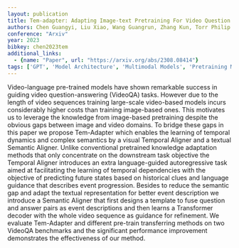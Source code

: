 ```yaml
---
layout: publication
title: Tem-adapter: Adapting Image-text Pretraining For Video Question Answer
authors: Chen Guangyi, Liu Xiao, Wang Guangrun, Zhang Kun, Torr Philip H. S., Zhang Xiao-ping, Tang Yansong
conference: "Arxiv"
year: 2023
bibkey: chen2023tem
additional_links:
  - {name: "Paper", url: "https://arxiv.org/abs/2308.08414"}
tags: ['GPT', 'Model Architecture', 'Multimodal Models', 'Pretraining Methods', 'RAG', 'Training Techniques', 'Transformer']
---
```

Video-language pre-trained models have shown remarkable success in guiding video question-answering (VideoQA) tasks. However due to the length of video sequences training large-scale video-based models incurs considerably higher costs than training image-based ones. This motivates us to leverage the knowledge from image-based pretraining despite the obvious gaps between image and video domains. To bridge these gaps in this paper we propose Tem-Adapter which enables the learning of temporal dynamics and complex semantics by a visual Temporal Aligner and a textual Semantic Aligner. Unlike conventional pretrained knowledge adaptation methods that only concentrate on the downstream task objective the Temporal Aligner introduces an extra language-guided autoregressive task aimed at facilitating the learning of temporal dependencies with the objective of predicting future states based on historical clues and language guidance that describes event progression. Besides to reduce the semantic gap and adapt the textual representation for better event description we introduce a Semantic Aligner that first designs a template to fuse question and answer pairs as event descriptions and then learns a Transformer decoder with the whole video sequence as guidance for refinement. We evaluate Tem-Adapter and different pre-train transferring methods on two VideoQA benchmarks and the significant performance improvement demonstrates the effectiveness of our method.
